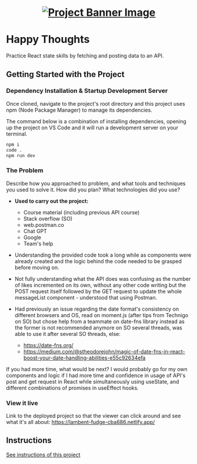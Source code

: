<h1 align="center">
  <a href="">
    <img src="/src/assets/happy-thoughts.svg" alt="Project Banner Image">
  </a>
</h1>

# Happy Thoughts

Practice React state skills by fetching and posting data to an API.

## Getting Started with the Project

### Dependency Installation & Startup Development Server

Once cloned, navigate to the project's root directory and this project uses npm (Node Package Manager) to manage its dependencies.

The command below is a combination of installing dependencies, opening up the project on VS Code and it will run a development server on your terminal.

```bash
npm i
code . 
npm run dev
```

### The Problem

Describe how you approached to problem, and what tools and techniques you used to solve it. How did you plan? What technologies did you use? 

- **Used to carry out the project:**
  - Course material (including previous API course)
  - Stack overflow (SO)
  - web.postman.co
  - Chat GPT
  - Google
  - Team's help

- Understanding the provided code took a long while as components were already created and the logic behind the code needed to be grasped before moving on.

- Not fully understanding what the API does was confusing as the number of likes incremented on its own, without any other code writing but the POST request itself followed by the GET request to update the whole messageList component - understood that using Postman.

- Had previously an issue regarding the date format's consistency on different browsers and OS, read on moment.js (after tips from Technigo on SO) but chose help from a teammate on date-fns library instead as the former is not recommended anymore on SO several threads, was able to use it after several SO threads, else:
  - <https://date-fns.org/>
  - <https://medium.com/@stheodorejohn/magic-of-date-fns-in-react-boost-your-date-handling-abilities-e55c92634efa>


If you had more time, what would be next?
I would probably go for my own components and logic if I had more time and confidence in usage of API's post and get request in React while simultaneously using useState, and different combinations of promises in useEffect hooks.

### View it live

Link to the deployed project so that the viewer can click around and see what it's all about:
https://lambent-fudge-cba686.netlify.app/

## Instructions

<a href="instructions.md">
   See instructions of this project
  </a>
